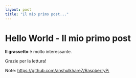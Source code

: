 ```yaml
---
layout: post
title: "Il mio primo post..."
---
```

# Hello World - Il mio primo post
**Il grassetto** è molto interessante.

Grazie per la lettura!

Note:
https://github.com/anshulkhare7/RaspberryPi

